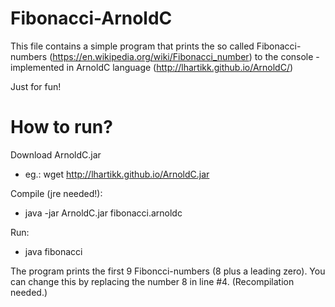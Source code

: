 # Fibonacci-ArnoldC

This file contains a simple program that prints the so called Fibonacci-numbers (https://en.wikipedia.org/wiki/Fibonacci_number) to the console - implemented in ArnoldC language (http://lhartikk.github.io/ArnoldC/)

Just for fun!

# How to run?
Download ArnoldC.jar
- eg.: wget http://lhartikk.github.io/ArnoldC.jar

Compile (jre needed!):
- java -jar ArnoldC.jar fibonacci.arnoldc

Run:
- java fibonacci

The program prints the first 9 Fiboncci-numbers (8 plus a leading zero). You can change this by replacing the number 8 in line #4. (Recompilation needed.)
